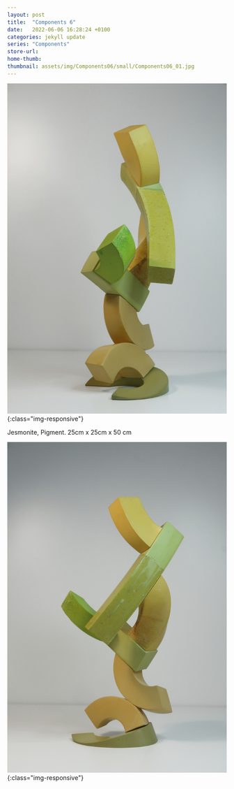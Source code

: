 ```yaml
---
layout: post
title:  "Components 6"
date:   2022-06-06 16:28:24 +0100
categories: jekyll update
series: "Components"
store-url:
home-thumb:
thumbnail: assets/img/Components06/small/Components06_01.jpg
---
```


![Components 6 Sculpture](/assets/img/Components06/Components06_01.jpg){:class="img-responsive"}

Jesmonite, Pigment. 25cm x 25cm x 50 cm


![Components 6 Sculpture](/assets/img/Components06/Components06_02.jpg){:class="img-responsive"}

<!--
![Components 6 Sculpture](/assets/img/Components06/Components06_03.jpg){:class="img-responsive"}

![Components 6 Sculpture](/assets/img/Components06/Components06_04.jpg){:class="img-responsive"}

![Components 6 Sculpture](/assets/img/Components06/Components06_05.jpg){:class="img-responsive"}

![Components 6 Sculpture](/assets/img/Components06/Components06_06.jpg){:class="img-responsive"}

![Components 6 Sculpture](/assets/img/Components06/Components06_07.jpg){:class="img-responsive"}

![Components 6 Sculpture](/assets/img/Components06/Components06_08.jpg){:class="img-responsive"}
-->
